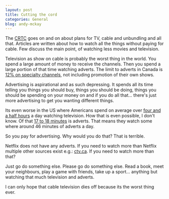 ```yaml
---
layout: post
title: Cutting the cord
categories: General
blog: andy-mckay
---
```


The <a href="http://www.theglobeandmail.com/report-on-business/crtc/article23541572/">CRTC</a> goes on and on about plans for TV, cable and unbundling and all that. Articles are written about how to watch all the things without paying for cable. Few discuss the main point, of watching less movies and television.

Television as show on cable is probably the worst thing in the world. You spend a large amount of money to receive the channels. Then you spend a large portion of that time watching adverts. The limit to adverts in Canada is <a href="http://www.crtc.gc.ca/eng/info_sht/b300.htm">12% on specialty channels</a>, not including promotion of their own shows.

Advertising is aspirational and as such depressing. It spends all its time telling you things you should buy, things you should be doing, things you should be spending on your money on and if you do all that... there's just more advertising to get you wanting different things.

Its even worse in the US where Americans spend on average over <a href="http://www.fool.com/investing/general/2015/03/15/the-average-american-watches-this-much-tv-every-da.aspx">four and a half hours</a> a day watching television. How that is even possible, I don't know. Of that <a href="http://www.adweek.com/news/television/you-endure-more-commercials-when-watching-cable-networks-150575">17 to 18 minutes</a> is adverts. That means they watch some where around 46 minutes of adverts a day.

So you pay for advertising. Why would you do that? That is terrible.

Netflix does not have any adverts. If you need to watch more than Netflix multiple other sources exist e.g.: <a href="http://watch.ctv.ca">ctv.ca</a>. If you need to watch more than that?

Just go do something else. Please go do something else. Read a book, meet your neighbours, play a game with friends, take up a sport... anything but watching that much television and adverts.

I can only hope that cable television dies off because its the worst thing ever.
